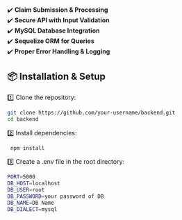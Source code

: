 ✔️ **Claim Submission & Processing**  
✔️ **Secure API with Input Validation**  
✔️ **MySQL Database Integration**  
✔️ **Sequelize ORM for Queries**  
✔️ **Proper Error Handling & Logging** 

## 📦 Installation & Setup  

1️⃣ Clone the repository:
   ```sh
   git clone https://github.com/your-username/backend.git
   cd backend
   ```
2️⃣ Install dependencies:
 ```sh
  npm install
   ```
3️⃣ Create a .env file in the root directory:
 ```sh
PORT=5000
DB_HOST=localhost
DB_USER=root 
DB_PASSWORD=your password of DB
DB_NAME=DB Name
DB_DIALECT=mysql
   ```
